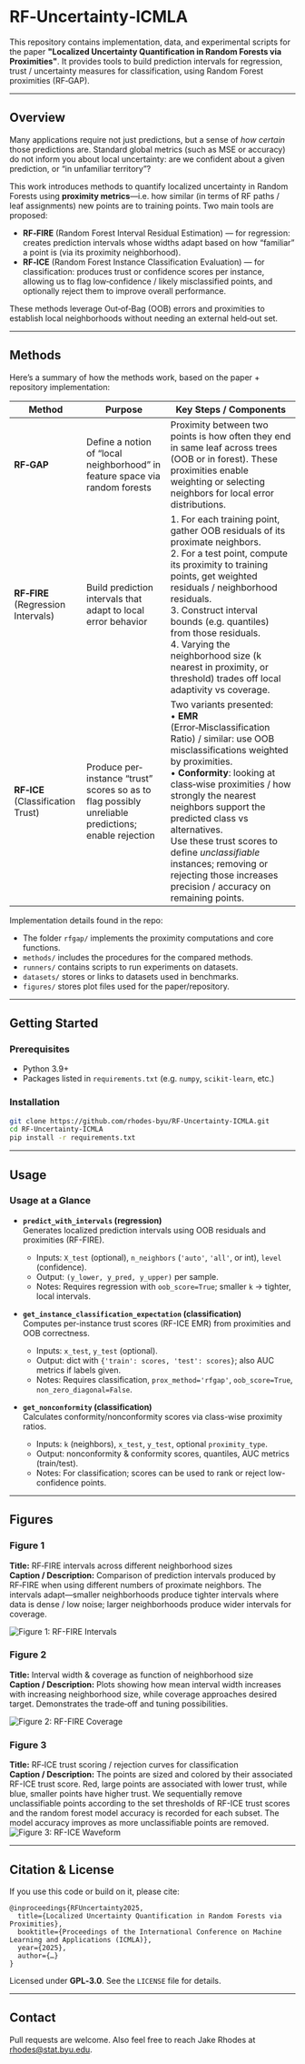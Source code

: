 # RF‑Uncertainty‑ICMLA  

This repository contains implementation, data, and experimental scripts for the paper **"Localized Uncertainty Quantification in Random Forests via Proximities"**. It provides tools to build prediction intervals for regression, trust / uncertainty measures for classification, using Random Forest proximities (RF‑GAP).

---

## Overview

Many applications require not just predictions, but a sense of *how certain* those predictions are. Standard global metrics (such as MSE or accuracy) do not inform you about local uncertainty: are we confident about a given prediction, or “in unfamiliar territory”?  

This work introduces methods to quantify localized uncertainty in Random Forests using **proximity metrics**—i.e. how similar (in terms of RF paths / leaf assignments) new points are to training points. Two main tools are proposed:

- **RF‑FIRE** (Random Forest Interval Residual Estimation) — for regression: creates prediction intervals whose widths adapt based on how “familiar” a point is (via its proximity neighborhood).  
- **RF‑ICE** (Random Forest Instance Classification Evaluation) — for classification: produces trust or confidence scores per instance, allowing us to flag low‐confidence / likely misclassified points, and optionally reject them to improve overall performance.

These methods leverage Out‑of‑Bag (OOB) errors and proximities to establish local neighborhoods without needing an external held‐out set.

---

## Methods

Here’s a summary of how the methods work, based on the paper + repository implementation:

| Method | Purpose | Key Steps / Components |
|---|---|---|
| **RF‑GAP** | Define a notion of “local neighborhood” in feature space via random forests | Proximity between two points is how often they end in same leaf across trees (OOB or in forest). These proximities enable weighting or selecting neighbors for local error distributions. |
| **RF‑FIRE** (Regression Intervals) | Build prediction intervals that adapt to local error behavior | 1. For each training point, gather OOB residuals of its proximate neighbors.  <br>2. For a test point, compute its proximity to training points, get weighted residuals / neighborhood residuals. <br>3. Construct interval bounds (e.g. quantiles) from those residuals. <br>4. Varying the neighborhood size (k nearest in proximity, or threshold) trades off local adaptivity vs coverage. |
| **RF‑ICE** (Classification Trust) | Produce per‐instance “trust” scores so as to flag possibly unreliable predictions; enable rejection | Two variants presented:  <br>• **EMR** (Error‑Misclassification Ratio) / similar: use OOB misclassifications weighted by proximities. <br>• **Conformity**: looking at class‑wise proximities / how strongly the nearest neighbors support the predicted class vs alternatives. <br>Use these trust scores to define *unclassifiable* instances; removing or rejecting those increases precision / accuracy on remaining points. |

Implementation details found in the repo:

- The folder `rfgap/` implements the proximity computations and core functions.  
- `methods/` includes the procedures for the compared methods.  
- `runners/` contains scripts to run experiments on datasets.  
- `datasets/` stores or links to datasets used in benchmarks.  
- `figures/` stores plot files used for the paper/repository.  

---

## Getting Started

### Prerequisites

- Python 3.9+  
- Packages listed in `requirements.txt` (e.g. `numpy`, `scikit-learn`, etc.)

### Installation

```bash
git clone https://github.com/rhodes-byu/RF-Uncertainty-ICMLA.git
cd RF-Uncertainty-ICMLA
pip install -r requirements.txt
```

---

## Usage

### Usage at a Glance

- **`predict_with_intervals` (regression)**  
  Generates localized prediction intervals using OOB residuals and proximities (RF-FIRE).  
  - Inputs: `X_test` (optional), `n_neighbors` (`'auto'`, `'all'`, or int), `level` (confidence).  
  - Output: `(y_lower, y_pred, y_upper)` per sample.  
  - Notes: Requires regression with `oob_score=True`; smaller `k` → tighter, local intervals.

- **`get_instance_classification_expectation` (classification)**  
  Computes per-instance trust scores (RF-ICE EMR) from proximities and OOB correctness.  
  - Inputs: `x_test`, `y_test` (optional).  
  - Output: dict with `{'train': scores, 'test': scores}`; also AUC metrics if labels given.  
  - Notes: Requires classification, `prox_method='rfgap'`, `oob_score=True`, `non_zero_diagonal=False`.

- **`get_nonconformity` (classification)**  
  Calculates conformity/nonconformity scores via class-wise proximity ratios.  
  - Inputs: `k` (neighbors), `x_test`, `y_test`, optional `proximity_type`.  
  - Output: nonconformity & conformity scores, quantiles, AUC metrics (train/test).  
  - Notes: For classification; scores can be used to rank or reject low-confidence points.

---

## Figures

### Figure 1  
**Title:** RF‑FIRE intervals across different neighborhood sizes  
**Caption / Description:** Comparison of prediction intervals produced by RF‑FIRE when using different numbers of proximate neighbors. The intervals adapt—smaller neighborhoods produce tighter intervals where data is dense / low noise; larger neighborhoods produce wider intervals for coverage.

![Figure 1: RF-FIRE Intervals](figures/rf_fire_comparison.png)

### Figure 2  
**Title:** Interval width & coverage as function of neighborhood size  
**Caption / Description:** Plots showing how mean interval width increases with increasing neighborhood size, while coverage approaches desired target. Demonstrates the trade‑off and tuning possibilities.

![Figure 2: RF-FIRE Coverage](figures/width-coverage-by-k.png)

### Figure 3  
**Title:** RF‑ICE trust scoring / rejection curves for classification  
**Caption / Description:** The points are sized and colored by their associated RF-ICE trust score. Red, large points are associated with lower trust, while blue, smaller points have higher trust. We sequentially remove unclassifiable points according to the set thresholds of RF-ICE trust scores and the random forest model accuracy is recorded for each subset. The model accuracy improves as more unclassifiable points are removed.
![Figure 3: RF-ICE Waveform](figures/waveform_trust_scores_sequence.png)

---

## Citation & License

If you use this code or build on it, please cite:

```
@inproceedings{RFUncertainty2025,
  title={Localized Uncertainty Quantification in Random Forests via Proximities},
  booktitle={Proceedings of the International Conference on Machine Learning and Applications (ICMLA)},
  year={2025},
  author={…}
}
```

Licensed under **GPL‑3.0**. See the `LICENSE` file for details.  

---

## Contact

Pull requests are welcome. Also feel free to reach Jake Rhodes at rhodes@stat.byu.edu.

